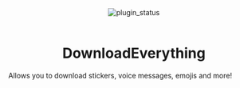 <div align="center">
	<img alt="plugin_status" src="https://img.shields.io/badge/plugin_status-unfinished-EF9A9A?style=for-the-badge&labelColor=263238" />
</div>
<br/>
<div align="center">
	<h1>DownloadEverything</h1>
</div>

Allows you to download stickers, voice messages, emojis and more!